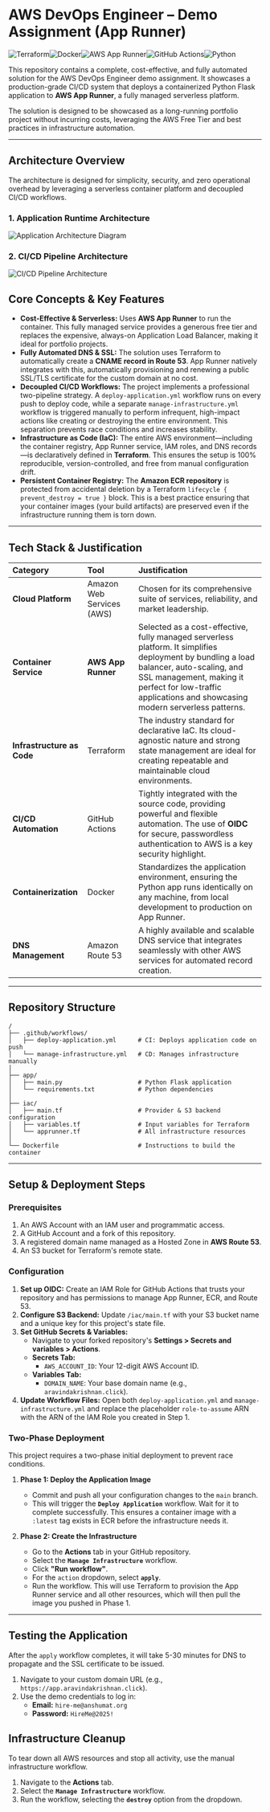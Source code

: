 # AWS DevOps Engineer – Demo Assignment (App Runner)

![Terraform](https://img.shields.io/badge/Terraform-7B42BC?style=for-the-badge&logo=terraform&logoColor=white)![Docker](https://img.shields.io/badge/Docker-2496ED?style=for-the-badge&logo=docker&logoColor=white)![AWS App Runner](https://img.shields.io/badge/AWS%20App%20Runner-FF9900?style=for-the-badge&logo=amazon-aws&logoColor=white)![GitHub Actions](https://img.shields.io/badge/GitHub_Actions-2088FF?style=for-the-badge&logo=github-actions&logoColor=white)![Python](https://img.shields.io/badge/Python-3776AB?style=for-the-badge&logo=python&logoColor=white)

This repository contains a complete, cost-effective, and fully automated solution for the AWS DevOps Engineer demo assignment. It showcases a production-grade CI/CD system that deploys a containerized Python Flask application to **AWS App Runner**, a fully managed serverless platform.

The solution is designed to be showcased as a long-running portfolio project without incurring costs, leveraging the AWS Free Tier and best practices in infrastructure automation.

---

## Architecture Overview

The architecture is designed for simplicity, security, and zero operational overhead by leveraging a serverless container platform and decoupled CI/CD workflows.

### 1. Application Runtime Architecture

![Application Architecture Diagram](Application_Architecture_Diagram.png)

### 2. CI/CD Pipeline Architecture

![CI/CD Pipeline Architecture](CI_CD_Pipeline_Architecture.png)

## Core Concepts & Key Features

*   **Cost-Effective & Serverless:** Uses **AWS App Runner** to run the container. This fully managed service provides a generous free tier and replaces the expensive, always-on Application Load Balancer, making it ideal for portfolio projects.
*   **Fully Automated DNS & SSL:** The solution uses Terraform to automatically create a **CNAME record in Route 53**. App Runner natively integrates with this, automatically provisioning and renewing a public SSL/TLS certificate for the custom domain at no cost.
*   **Decoupled CI/CD Workflows:** The project implements a professional two-pipeline strategy. A `deploy-application.yml` workflow runs on every push to deploy code, while a separate `manage-infrastructure.yml` workflow is triggered manually to perform infrequent, high-impact actions like creating or destroying the entire environment. This separation prevents race conditions and increases stability.
*   **Infrastructure as Code (IaC):** The entire AWS environment—including the container registry, App Runner service, IAM roles, and DNS records—is declaratively defined in **Terraform**. This ensures the setup is 100% reproducible, version-controlled, and free from manual configuration drift.
*   **Persistent Container Registry:** The **Amazon ECR repository** is protected from accidental deletion by a Terraform `lifecycle { prevent_destroy = true }` block. This is a best practice ensuring that your container images (your build artifacts) are preserved even if the infrastructure running them is torn down.

---

## Tech Stack & Justification

| Category | Tool | Justification |
| :--- | :--- | :--- |
| **Cloud Platform** | Amazon Web Services (AWS) | Chosen for its comprehensive suite of services, reliability, and market leadership. |
| **Container Service**| **AWS App Runner** | Selected as a cost-effective, fully managed serverless platform. It simplifies deployment by bundling a load balancer, auto-scaling, and SSL management, making it perfect for low-traffic applications and showcasing modern serverless patterns. |
| **Infrastructure as Code** | Terraform | The industry standard for declarative IaC. Its cloud-agnostic nature and strong state management are ideal for creating repeatable and maintainable cloud environments. |
| **CI/CD Automation**| GitHub Actions | Tightly integrated with the source code, providing powerful and flexible automation. The use of **OIDC** for secure, passwordless authentication to AWS is a key security highlight. |
| **Containerization**| Docker | Standardizes the application environment, ensuring the Python app runs identically on any machine, from local development to production on App Runner. |
| **DNS Management**| Amazon Route 53 | A highly available and scalable DNS service that integrates seamlessly with other AWS services for automated record creation. |

---

## Repository Structure

```
/
├── .github/workflows/
│   ├── deploy-application.yml      # CI: Deploys application code on push
│   └── manage-infrastructure.yml   # CD: Manages infrastructure manually
│
├── app/
│   ├── main.py                     # Python Flask application
│   └── requirements.txt            # Python dependencies
│
├── iac/
│   ├── main.tf                     # Provider & S3 backend configuration
│   ├── variables.tf                # Input variables for Terraform
│   └── apprunner.tf                # All infrastructure resources
│
└── Dockerfile                      # Instructions to build the container
```

---

## Setup & Deployment Steps

### Prerequisites
1.  An AWS Account with an IAM user and programmatic access.
2.  A GitHub Account and a fork of this repository.
3.  A registered domain name managed as a Hosted Zone in **AWS Route 53**.
4.  An S3 bucket for Terraform's remote state.

### Configuration
1.  **Set up OIDC:** Create an IAM Role for GitHub Actions that trusts your repository and has permissions to manage App Runner, ECR, and Route 53.
2.  **Configure S3 Backend:** Update `/iac/main.tf` with your S3 bucket name and a unique key for this project's state file.
3.  **Set GitHub Secrets & Variables:**
    *   Navigate to your forked repository's **Settings > Secrets and variables > Actions**.
    *   **Secrets Tab:**
        *   `AWS_ACCOUNT_ID`: Your 12-digit AWS Account ID.
    *   **Variables Tab:**
        *   `DOMAIN_NAME`: Your base domain name (e.g., `aravindakrishnan.click`).
4.  **Update Workflow Files:** Open both `deploy-application.yml` and `manage-infrastructure.yml` and replace the placeholder `role-to-assume` ARN with the ARN of the IAM Role you created in Step 1.

### Two-Phase Deployment
This project requires a two-phase initial deployment to prevent race conditions.

1.  **Phase 1: Deploy the Application Image**
    *   Commit and push all your configuration changes to the `main` branch.
    *   This will trigger the **`Deploy Application`** workflow. Wait for it to complete successfully. This ensures a container image with a `:latest` tag exists in ECR before the infrastructure needs it.

2.  **Phase 2: Create the Infrastructure**
    *   Go to the **Actions** tab in your GitHub repository.
    *   Select the **`Manage Infrastructure`** workflow.
    *   Click **"Run workflow"**.
    *   For the `action` dropdown, select **`apply`**.
    *   Run the workflow. This will use Terraform to provision the App Runner service and all other resources, which will then pull the image you pushed in Phase 1.

---

## Testing the Application

After the `apply` workflow completes, it will take 5-30 minutes for DNS to propagate and the SSL certificate to be issued.

1.  Navigate to your custom domain URL (e.g., `https://app.aravindakrishnan.click`).
2.  Use the demo credentials to log in:
    *   **Email:** `hire-me@anshumat.org`
    *   **Password:** `HireMe@2025!`

## Infrastructure Cleanup

To tear down all AWS resources and stop all activity, use the manual infrastructure workflow.

1.  Navigate to the **Actions** tab.
2.  Select the **`Manage Infrastructure`** workflow.
3.  Run the workflow, selecting the **`destroy`** option from the dropdown.